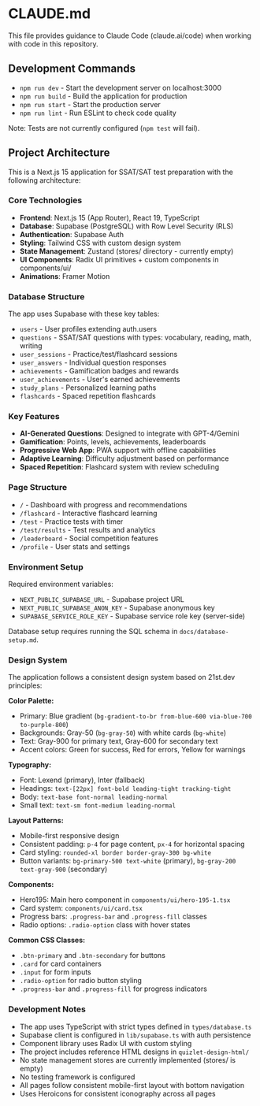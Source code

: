 # CLAUDE.md

This file provides guidance to Claude Code (claude.ai/code) when working with code in this repository.

## Development Commands

- `npm run dev` - Start the development server on localhost:3000
- `npm run build` - Build the application for production
- `npm run start` - Start the production server
- `npm run lint` - Run ESLint to check code quality

Note: Tests are not currently configured (`npm test` will fail).

## Project Architecture

This is a Next.js 15 application for SSAT/SAT test preparation with the following architecture:

### Core Technologies
- **Frontend**: Next.js 15 (App Router), React 19, TypeScript
- **Database**: Supabase (PostgreSQL) with Row Level Security (RLS)
- **Authentication**: Supabase Auth
- **Styling**: Tailwind CSS with custom design system
- **State Management**: Zustand (stores/ directory - currently empty)
- **UI Components**: Radix UI primitives + custom components in components/ui/
- **Animations**: Framer Motion

### Database Structure
The app uses Supabase with these key tables:
- `users` - User profiles extending auth.users
- `questions` - SSAT/SAT questions with types: vocabulary, reading, math, writing
- `user_sessions` - Practice/test/flashcard sessions
- `user_answers` - Individual question responses
- `achievements` - Gamification badges and rewards
- `user_achievements` - User's earned achievements
- `study_plans` - Personalized learning paths
- `flashcards` - Spaced repetition flashcards

### Key Features
- **AI-Generated Questions**: Designed to integrate with GPT-4/Gemini
- **Gamification**: Points, levels, achievements, leaderboards
- **Progressive Web App**: PWA support with offline capabilities
- **Adaptive Learning**: Difficulty adjustment based on performance
- **Spaced Repetition**: Flashcard system with review scheduling

### Page Structure
- `/` - Dashboard with progress and recommendations
- `/flashcard` - Interactive flashcard learning
- `/test` - Practice tests with timer
- `/test/results` - Test results and analytics
- `/leaderboard` - Social competition features
- `/profile` - User stats and settings

### Environment Setup
Required environment variables:
- `NEXT_PUBLIC_SUPABASE_URL` - Supabase project URL
- `NEXT_PUBLIC_SUPABASE_ANON_KEY` - Supabase anonymous key
- `SUPABASE_SERVICE_ROLE_KEY` - Supabase service role key (server-side)

Database setup requires running the SQL schema in `docs/database-setup.md`.

### Design System
The application follows a consistent design system based on 21st.dev principles:

**Color Palette:**
- Primary: Blue gradient (`bg-gradient-to-br from-blue-600 via-blue-700 to-purple-800`)
- Backgrounds: Gray-50 (`bg-gray-50`) with white cards (`bg-white`)
- Text: Gray-900 for primary text, Gray-600 for secondary text
- Accent colors: Green for success, Red for errors, Yellow for warnings

**Typography:**
- Font: Lexend (primary), Inter (fallback)
- Headings: `text-[22px] font-bold leading-tight tracking-tight`
- Body: `text-base font-normal leading-normal`
- Small text: `text-sm font-medium leading-normal`

**Layout Patterns:**
- Mobile-first responsive design
- Consistent padding: `p-4` for page content, `px-4` for horizontal spacing
- Card styling: `rounded-xl border border-gray-300 bg-white`
- Button variants: `bg-primary-500 text-white` (primary), `bg-gray-200 text-gray-900` (secondary)

**Components:**
- Hero195: Main hero component in `components/ui/hero-195-1.tsx`
- Card system: `components/ui/card.tsx`
- Progress bars: `.progress-bar` and `.progress-fill` classes
- Radio options: `.radio-option` class with hover states

**Common CSS Classes:**
- `.btn-primary` and `.btn-secondary` for buttons
- `.card` for card containers
- `.input` for form inputs
- `.radio-option` for radio button styling
- `.progress-bar` and `.progress-fill` for progress indicators

### Development Notes
- The app uses TypeScript with strict types defined in `types/database.ts`
- Supabase client is configured in `lib/supabase.ts` with auth persistence
- Component library uses Radix UI with custom styling
- The project includes reference HTML designs in `quizlet-design-html/`
- No state management stores are currently implemented (stores/ is empty)
- No testing framework is configured
- All pages follow consistent mobile-first layout with bottom navigation
- Uses Heroicons for consistent iconography across all pages